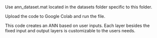 Use ann_dataset.mat located in the datasets folder specific to this folder.

Upload the code to Google Colab and run the file.

This code creates an ANN based on user inputs. Each layer besides the fixed input and output layers is customizable to the users needs.
